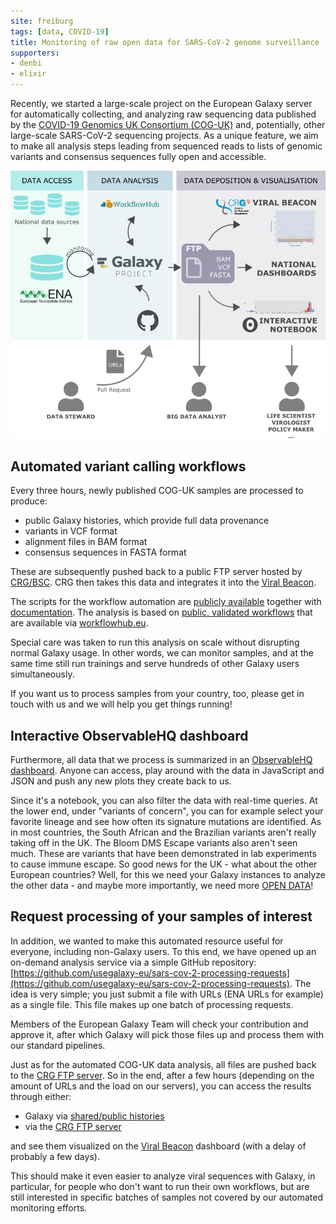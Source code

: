 ```yaml
---
site: freiburg
tags: [data, COVID-19]
title: Monitoring of raw open data for SARS-CoV-2 genome surveillance
supporters:
- denbi
- elixir
---
```


Recently, we started a large-scale project on the European Galaxy server for automatically collecting,
and analyzing raw sequencing data published by the [COVID-19 Genomics UK Consortium (COG-UK)](https://www.cogconsortium.uk/) and, potentially, other large-scale SARS-CoV-2 sequencing projects. As a unique feature, we aim to make all analysis steps leading from sequenced reads to lists of genomic variants and consensus sequences fully open and accessible.

![COVID monitoring](/assets/media/2021-04-29-covid-monitoring.png)


## Automated variant calling workflows

Every three hours, newly published COG-UK samples are processed to produce:

* public Galaxy histories, which provide full data provenance
* variants in VCF format
* alignment files in BAM format
* consensus sequences in FASTA format

These are subsequently pushed back to a public FTP server hosted by [CRG/BSC](ftp://xfer13.crg.eu). CRG then takes this data and
integrates it into the [Viral Beacon](https://covid19beacon.crg.eu/).

The scripts for the workflow automation are [publicly available](https://github.com/usegalaxy-eu/ena-cog-uk-wfs) together with [documentation](https://github.com/usegalaxy-eu/ena-cog-uk-wfs/blob/main/docs/manual.md). The analysis is based on [public, validated workflows](https://www.biorxiv.org/content/10.1101/2021.03.25.437046v1) that are available via [workflowhub.eu](https://workflowhub.eu/).

Special care was taken to run this analysis on scale without disrupting normal Galaxy usage. In other words, we can monitor samples, and at the same time still run trainings and serve hundreds of other Galaxy users simultaneously.

If you want us to process samples from your country, too, please get in touch with us and we will help you get things running!


## Interactive ObservableHQ dashboard

Furthermore, all data that we process is summarized in an [ObservableHQ dashboard](https://observablehq.com/@spond/sars-cov-2-cog-uk). Anyone can access, play around with the data in JavaScript and JSON and push any new plots they create back to us.

Since it's a notebook, you can also filter the data with real-time queries. At the lower end, under "variants of concern", you can for example select your favorite lineage and see how often
its signature mutations are identified. As in most countries, the South African and the Brazilian variants aren't really taking off in the UK. The Bloom DMS Escape variants also aren't seen much. These are variants that have been demonstrated in lab experiments to cause immune escape. So good news for the UK - what about the other European countries? Well, for this we need your Galaxy instances to analyze the other data - and maybe more importantly, 
we need more [OPEN DATA](https://www.covid19dataportal.org/support-data-sharing-covid19)!


## Request processing of your samples of interest

In addition, we wanted to make this automated resource useful for everyone, including non-Galaxy users. To this end, we have opened up an on-demand analysis service via a simple GitHub repository: [https://github.com/usegalaxy-eu/sars-cov-2-processing-requests](https://github.com/usegalaxy-eu/sars-cov-2-processing-requests). The idea is very simple; you just submit a file with URLs (ENA URLs for example) as a single file. This file makes up one batch of processing requests.

Members of the European Galaxy Team will check your contribution and approve it, after which Galaxy will pick those files up and process them with our standard pipelines.

Just as for the automated COG-UK data analysis, all files are pushed back to the [CRG FTP server](ftp://xfer13.crg.eu/). So in the end, after a few hours (depending on the amount of URLs and the load on our servers), you can access the results through either:

* Galaxy via [shared/public histories](https://covid19.galaxyproject.org/genomics/global_platform/#processed-cog-uk-data)
* via the [CRG FTP server](ftp://xfer13.crg.eu/)

and see them visualized on the [Viral Beacon](https://covid19beacon.crg.eu) dashboard (with a delay of probably a few days).

This should make it even easier to analyze viral sequences with Galaxy, in particular, for people who don't want to run their own workflows,
but are still interested in specific batches of samples not covered by our automated monitoring efforts.


